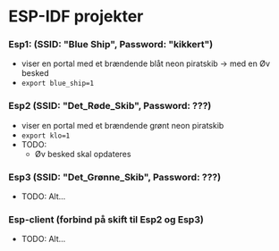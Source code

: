 # ESP-IDF projekter

### Esp1: (SSID: "Blue Ship", Password: "kikkert")
- viser en portal med et brændende blåt neon piratskib -> med en Øv besked
- ```export blue_ship=1``` 

### Esp2 (SSID: "Det_Røde_Skib", Password: ???)
- viser en portal med et brændende grønt neon piratskib
- ```export klo=1```
- TODO:
  - Øv besked skal opdateres

### Esp3 (SSID: "Det_Grønne_Skib", Password: ???)
- TODO: Alt...


### Esp-client (forbind på skift til Esp2 og Esp3)
- TODO: Alt...

